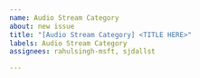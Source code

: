 ```yaml
---
name: Audio Stream Category
about: new issue
title: "[Audio Stream Category] <TITLE HERE>"
labels: Audio Stream Category
assignees: rahulsingh-msft, sjdallst

---
```



